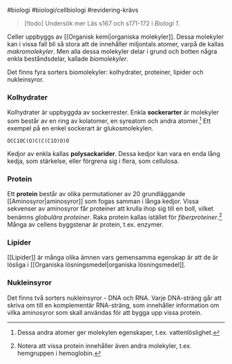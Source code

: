 #biologi #biologi/cellbiologi #revidering-krävs

> [!todo] Undersök mer
> Läs s167 och s171-172 i *Biologi 1*.

Celler uppbyggs av [[Organisk kemi|organiska molekyler]]. Dessa molekyler kan i vissa fall bli så stora att de innehåller miljontals atomer, varpå de kallas *makromolekyler*. Men alla dessa molekyler delar i grund och botten några enkla beståndsdelar, kallade *biomolekyler*.

Det finns fyra sorters biomolekyler: kolhydrater, proteiner, lipider och nukleinsyror.
### Kolhydrater
Kolhydrater är uppbyggda av sockerrester.
Enkla **sockerarter** är molekyler som består av en ring av kolatomer, en syreatom och andra atomer.[^2] Ett exempel på en enkel sockerart är glukosmolekylen.

```smiles
OCC1OC(O)C(C(C1O)O)O
```

Kedjor av enkla kallas **polysackarider**. Dessa kedjor kan vara en enda lång kedja, som stärkelse, eller förgrena sig i flera, som cellulosa.
### Protein
Ett **protein** består av olika permutationer av 20 grundläggande [[Aminosyror|aminosyror]] som fogas samman i långa kedjor. Vissa sekvenser av aminosyror får proteiner att krulla ihop sig till en boll, vilket benämns *globulära proteiner*. Raka protein kallas istället för *fiberproteiner*.[^1] Många av cellens byggstenar är protein, t.ex. enzymer.
### Lipider
[[Lipider]] är många olika ämnen vars gemensamma egenskap är att de är lösliga i [[Organiska lösningsmedel|organiska lösningsmedel]].
### Nukleinsyror
Det finns två sorters nukleinsyror - DNA och RNA. Varje DNA-sträng går att skriva om till en komplementär RNA-sträng, som innehåller information om vilka aminosyror som skall användas för att bygga upp vissa protein.

[^1]: Notera att vissa protein innehåller även andra molekyler, t.ex. hemgruppen i hemoglobin.
[^2]: Dessa andra atomer ger molekylen egenskaper, t.ex. vattenlöslighet.